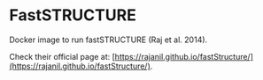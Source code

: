 # FastSTRUCTURE

Docker image to run fastSTRUCTURE (Raj et al. 2014).

Check their official page at: [https://rajanil.github.io/fastStructure/](https://rajanil.github.io/fastStructure/).